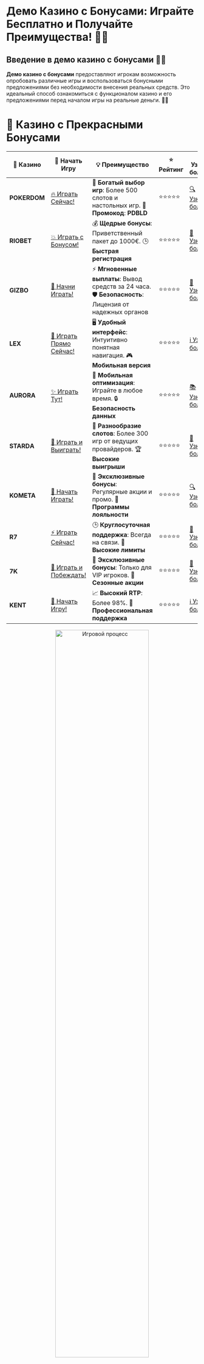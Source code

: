 # **Демо Казино с Бонусами: Играйте Бесплатно и Получайте Преимущества! 🎰💎**

## Введение в **демо казино с бонусами** 🎲✨

**Демо казино с бонусами** предоставляют игрокам возможность опробовать различные игры и воспользоваться бонусными предложениями без необходимости внесения реальных средств. Это идеальный способ ознакомиться с функционалом казино и его предложениями перед началом игры на реальные деньги. 🚀💡

# 🌟 Казино с Прекрасными Бонусами

| 🎲 **Казино** | 🔗 **Начать Игру** | 💡 **Преимущество** | ⭐ **Рейтинг** | 🔗 **Узнать больше** | 🆕 **Новая информация** |
|--------------|---------------------|---------------------|----------------|----------------------|-------------------------|
| **POKERDOM**  | [🔥 Играть Сейчас!](https://brandplay.link/4k77v2yx) | 🎉 **Богатый выбор игр**: Более 500 слотов и настольных игр. 🎁 **Промокод**: **PDBLD** | ⭐⭐⭐⭐⭐ | [🔍 Узнать больше](https://brandplay.link/4k77v2yx) | 🏆 **Победители турниров** получают эксклюзивные подарки! |
| **RIOBET**    | [💥 Играть с Бонусом!](https://brandplay.link/7xBLTPyj) | 💰 **Щедрые бонусы**: Приветственный пакет до 1000€. 🕒 **Быстрая регистрация** | ⭐⭐⭐⭐⭐ | [📖 Узнать больше](https://brandplay.link/7xBLTPyj) | 💬 **Поддержка 24/7** для комфортной игры в любое время! |
| **GIZBO**     | [🚀 Начни Играть!](https://brandplay.link/bprXw4YV) | ⚡ **Мгновенные выплаты**: Вывод средств за 24 часа. 🛡️ **Безопасность**: Лицензия от надежных органов | ⭐⭐⭐⭐⭐ | [📝 Узнать больше](https://brandplay.link/bprXw4YV) | 🔒 **SSL-шифрование** для максимальной безопасности данных игроков. |
| **LEX**       | [💎 Играть Прямо Сейчас!](https://brandplay.link/zW4hdDFV) | 🖥️ **Удобный интерфейс**: Интуитивно понятная навигация. 🎮 **Мобильная версия** | ⭐⭐⭐⭐⭐ | [ℹ️ Узнать больше](https://brandplay.link/zW4hdDFV) | 📱 **Поддержка всех мобильных устройств** для удобства игры в любом месте. |
| **AURORA**    | [✨ Играть Тут!](https://10trafic-stat2.com/click/668546556bcc6313411604bd/6766/13032/subaccount) | 📱 **Мобильная оптимизация**: Играйте в любое время. 🔒 **Безопасность данных** | ⭐⭐⭐⭐⭐ | [📚 Узнать больше](https://10trafic-stat2.com/click/668546556bcc6313411604bd/6766/13032/subaccount) | 🌍 **Международная лицензия** на деятельность в разных странах. |
| **STARDА**    | [🎉 Играть и Выиграть!](https://brandplay.link/fB7xwRFL) | 🎰 **Разнообразие слотов**: Более 300 игр от ведущих провайдеров. 🏆 **Высокие выигрыши** | ⭐⭐⭐⭐⭐ | [🔎 Узнать больше](https://brandplay.link/fB7xwRFL) | 🎉 **Ежемесячные турниры** с крупными призами! |
| **KOMETA**    | [🎁 Начать Играть!](https://brandplay.link/8ZymQJV8) | 🎁 **Эксклюзивные бонусы**: Регулярные акции и промо. 🔄 **Программы лояльности** | ⭐⭐⭐⭐⭐ | [🔍 Узнать больше](https://brandplay.link/8ZymQJV8) | 🌟 **Персонализированные предложения** для долгосрочных игроков. |
| **R7**        | [⚡ Играть Сейчас!](https://brandplay.link/bMd3Yjsw) | 🕒 **Круглосуточная поддержка**: Всегда на связи. 💸 **Высокие лимиты** | ⭐⭐⭐⭐⭐ | [📖 Узнать больше](https://brandplay.link/bMd3Yjsw) | 🎯 **Рейтинг игроков** для лучших участников. |
| **7K**        | [🎯 Играть и Побеждать!](https://brandplay.link/BvQyFShp) | 🌟 **Эксклюзивные бонусы**: Только для VIP игроков. 🎉 **Сезонные акции** | ⭐⭐⭐⭐⭐ | [📝 Узнать больше](https://brandplay.link/BvQyFShp) | 🥇 **Особые привилегии** для постоянных игроков. |
| **KENT**      | [🔑 Начать Игру!](https://brandplay.link/Fv2WP3js) | 📈 **Высокий RTP**: Более 98%. 💼 **Профессиональная поддержка** | ⭐⭐⭐⭐⭐ | [ℹ️ Узнать больше](https://brandplay.link/Fv2WP3js) | 💬 **Поддержка на нескольких языках** для удобства игроков. |

<div align="center"> <img src="https://i.pinimg.com/originals/1d/b3/25/1db325483acbe642c6d4e6fdd73a4988.gif" alt="Игровой процесс" width="70%"> </div>
---

# 🚀 Быстрые Выигрыши и Поддержка

| 🎲 **Казино** | 🔗 **Начать Игру** | 💡 **Преимущество** | ⭐ **Рейтинг** | 🔗 **Узнать больше** | 🆕 **Новая информация** |
|--------------|---------------------|---------------------|----------------|----------------------|-------------------------|
| **GAMA**      | [🎯 Играть Прямо Сейчас!](https://brandplay.link/j6NMKsDz) | 🔍 **Интуитивный интерфейс**: Легкость использования. 🏅 **Престижные турниры** | ⭐⭐⭐⭐☆ | [🔎 Узнать больше](https://brandplay.link/j6NMKsDz) | 🏆 **Турниры с большими призами** каждый месяц. |
| **ONION**     | [💥 Играть и Выигрывать!](https://brandplay.link/zBGRVpQ9) | 🤑 **Низкие ставки**: Идеально для начинающих. 🔄 **Быстрые выводы** | ⭐⭐⭐⭐☆ | [🔍 Узнать больше](https://brandplay.link/zBGRVpQ9) | 🎮 **Казино для новичков** с простыми правилами. |
| **ЧЕМПИОН**   | [🏅 Играть в Турнире!](https://temon-gter.cfd/go/lRq?p80412p304504pcc44t17455) | 🏅 **Лояльная программа**: Награды за активность. 🎁 **Ежемесячные бонусы** | ⭐⭐⭐⭐☆ | [📖 Узнать больше](https://temon-gter.cfd/go/lRq?p80412p304504pcc44t17455) | 🥇 **Турниры и лояльность** — каждый шаг вознаграждается. |
| **VAVADA**    | [🚀 Играть Без Ожидания!](https://vavadapartner.pro/?promo=ea5c9275-6854-4505-94fc-95ab18221945-linkb2) | 🚀 **Быстрая регистрация**: Начните играть мгновенно. 🔐 **Безопасные транзакции** | ⭐⭐⭐⭐☆ | [📝 Узнать больше](https://vavadapartner.pro/?promo=ea5c9275-6854-4505-94fc-95ab18221945-linkb2) | 🏆 **Программа для новых игроков** с бонусами за регистрацию. |
| **FRIENDS**   | [🎉 Играть и Развлекаться!](https://gofriends.mba/linkb2) | 🤝 **Социальные игры**: Играйте с друзьями. 🌐 **Мультиплатформенность** | ⭐⭐⭐⭐☆ | [ℹ️ Узнать больше](https://gofriends.mba/linkb2) | 🎮 **Играйте с друзьями** и зарабатывайте бонусы за совместные действия. |
| **1WIN**      | [⚡ Играть и Выигрывать!](https://brandplay.link/smXVpBbG) | 🏆 **Спортивные ставки**: Широкий выбор видов спорта. 💵 **Высокие коэффициенты** | ⭐⭐⭐⭐☆ | [📚 Узнать больше](https://brandplay.link/smXVpBbG) | ⚽ **Бонусы на спортивные ставки** для активных игроков. |
| **DRIP**      | [💥 Играть Сразу!](https://drp-ircp01.com/c07e6a3db) | 🌐 **Инновационные игры**: Новейшие игровые технологии. 🛡️ **Высокая безопасность** | ⭐⭐⭐⭐☆ | [🔎 Узнать больше](https://drp-ircp01.com/c07e6a3db) | 🔧 **Инновационные функции** для удобства игры. |
| **JOYCASINO** | [🎰 Играть И Побеждать!](https://rpc30.call2me.pro/?/ru/registration?apkpop=0&partner=p24970p3291217pc98f) | 🎁 **Приятные бонусы**: Ежедневные акции и подарки. 🕹️ **Разнообразие игр** | ⭐⭐⭐⭐☆ | [🔍 Узнать больше](https://rpc30.call2me.pro/?/ru/registration?apkpop=0&partner=p24970p3291217pc98f) | 🎉 **Щедрые фриспины** для новых игроков. |
| **PLAYFORTUNA** | [🔥 Играть С Бонусом!](https://fortunapromo.net/alt/playfortuna/registration?0dc4a9362a71feb7e3f165fb8e766f70) | 🎉 **Регулярные акции**: Бонусы, фриспины и многое другое. 🏅 **Турниры** | ⭐⭐⭐⭐☆ | [📚 Узнать больше](https://fortunapromo.net/alt/playfortuna/registration?0dc4a9362a71feb7e3f165fb8e766f70) | 🎯 **Выгодные предложения** на популярные игры. |
| **SYKAA**     | [💸 Играть Сейчас!](https://s-two-way.com/?source=linkb2&pid=30697) | 💸 **Доступные ставки**: Идеально для новичков. 🎁 **Щедрые бонусы** | ⭐⭐⭐⭐☆ | [🔍 Узнать больше](https://s-two-way.com/?source=linkb2&pid=30697) | 💥 **Акции с большими бонусами** для новичков и опытных игроков. |

<div align="center"> <img src="https://schaeffers-cdn.s3.amazonaws.com/images/default-source/schaeffers-cdn-images/default-images/sectors/bigstock-casino-gambling-concept-with-f-369012793.jpg?sfvrsn=493ad806_4" alt="Игровой процесс" width="70%"> </div>
---

# 💸 Казино с Привлекательными Программами Лояльности

| 🎲 **Казино** | 🔗 **Начать Игру** | 💡 **Преимущество** | ⭐ **Рейтинг** | 🔗 **Узнать больше** | 🆕 **Новая информация** |
|--------------|---------------------|---------------------|----------------|----------------------|-------------------------|
| **KOMETA**    | [🎯 Начни Играть!](https://brandplay.link/8ZymQJV8) | 🎁 **Эксклюзивные бонусы**: Регулярные акции и промо. 🔄 **Программы лояльности** | ⭐⭐⭐⭐⭐ | [🔍 Узнать больше](https://brandplay.link/8ZymQJV8) | 🌟 **Персонализированные предложения** для долгосрочных игроков. |
| **1Xslots**   | [🏅 Играть Прямо Сейчас!](https://brandplay.link/hSB1khtr) | 🎉 **Множество акций**: Еженедельные бонусы и турниры. 🛡️ **Безопасность** | ⭐⭐⭐⭐⭐ | [📚 Узнать больше](https://brandplay.link/hSB1khtr) | 🏅 **Награды за активность**: участники программы лояльности получают специальные привилегии. |
| **R7**        | [🚀 Играть Сейчас!](https://brandplay.link/bMd3Yjsw) | 🕒 **Круглосуточная поддержка**: Всегда на связи. 💸 **Высокие лимиты** | ⭐⭐⭐⭐⭐ | [📖 Узнать больше](https://brandplay.link/bMd3Yjsw) | 💬 **VIP-поддержка** для постоянных игроков с приоритетом. |

<div align="center"> <img src="https://i.pinimg.com/originals/1d/b3/25/1db325483acbe642c6d4e6fdd73a4988.gif" alt="Игровой процесс" width="70%"> </div>
---

---

## Что такое **демо казино с бонусами**? 🧐🔍

**Демо казино с бонусами** — это специальные онлайн-казино, предлагающие демо-версии игр вместе с бонусными предложениями. В демо-режиме игроки могут использовать виртуальные средства для игры, а бонусы могут включать бесплатные спины, бонусные деньги или другие привилегии. Такие предложения позволяют протестировать игры и бонусные условия без финансовых рисков.

### Основные виды бонусов в демо казино 📝✅

1. **Бонусные средства**: Дополнительные виртуальные деньги для игры в демо-режиме.
2. **Бесплатные спины**: Возможность бесплатных вращений барабанов выбранных слотов.
3. **Фриспины и бонусные средства**: Комбинированные предложения, включающие как бесплатные вращения, так и дополнительные бонусные средства.
4. **Кэшбэк**: Возврат части проигранных средств за определенный период в демо-режиме.
5. **Эксклюзивные бонусы**: Специальные предложения для VIP-игроков или участников акций.

---

## Преимущества **демо казино с бонусами** 🏆🎰

### 1. **Безрисковая игра** 🆓✔️

Игроки могут наслаждаться играми и бонусными предложениями без риска потерять реальные деньги, что позволяет свободно исследовать функционал казино.

### 2. **Ознакомление с платформой** 🎮📚

Демо-режим позволяет игрокам ознакомиться с интерфейсом казино, ассортиментом игр и качеством обслуживания клиентов без финансовых вложений.

### 3. **Возможность выиграть реальные бонусы** 💸🎯

Хотя игра в демо-режиме не приносит реальные деньги, бонусные предложения могут быть использованы при переходе на реальные ставки, увеличивая банкролл.

### 4. **Отличный старт для новичков** 🌟🚀

Новички могут начать свой игровой путь без финансовых вложений, что помогает лучше понять механику азартных игр и разработать собственные стратегии.

---

## Как выбрать надежное **демо казино с бонусами**? 🧐✅

### 1. **Проверка лицензии и регулирования** 🏢🔍

Убедитесь, что казино имеет действующую лицензию от авторитетного регулятора, такого как Malta Gaming Authority (MGA), UK Gambling Commission или Curacao eGaming. Это гарантирует безопасность и честность игры.

### 2. **Репутация и отзывы** 📝⭐

Читайте отзывы других игроков и рейтинги казино. Надежные казино обычно имеют положительные отзывы и высокие оценки от пользователей.

### 3. **Ассортимент игр** 🎮🎰

Выбирайте казино с широким выбором игр от проверенных провайдеров. Это обеспечит разнообразие и высокое качество игрового процесса.

### 4. **Условия бонусов** 📜🔍

Внимательно изучите условия использования бонусов в демо-режиме. Обратите внимание на требования по отыгрышу, максимальные суммы выигрыша и доступные игры для бонусов.

### 5. **Поддержка клиентов** 📞💬

Надежное казино должно предлагать качественную поддержку клиентов через различные каналы связи, такие как чат, электронная почта или телефон, доступную 24/7.

---

## Лучшие онлайн-казино с **демо казино с бонусами** 🏅🎲

### 1. **Pokerdom** 🏆🎰

#### Основные характеристики:
- **Лицензия:** Curacao eGaming
- **Ассортимент игр:** Слоты, покер, рулетка, живое казино
- **Бонусы:** Приветственный бонус до $500 + 100 бесплатных спинов
- **Методы оплаты:** Банковские карты, электронные кошельки, криптовалюты
- **Поддержка клиентов:** 24/7 через чат и электронную почту

#### Преимущества:
- **Интеграция с покерной платформой:** Идеально подходит для любителей покера.
- **Широкий выбор игр:** Включая **демо казино с бонусами** на популярных слотах.
- **Высокие лимиты на ставки и быстрые выплаты:** Подходит для игроков с крупными бюджетами.
- **Быстрые выплаты:** Эффективная система вывода средств.

---

### 2. **Riobet** 🎮💎

#### Основные характеристики:
- **Лицензия:** Malta Gaming Authority (MGA)
- **Ассортимент игр:** Слоты, настольные игры, спортивные ставки, живое казино
- **Бонусы:** Приветственный пакет до €1000 + 200 бесплатных спинов
- **Методы оплаты:** Visa, MasterCard, PayPal, Skrill
- **Поддержка клиентов:** Чат и телефон

#### Преимущества:
- **Интеграция спортивных ставок и казино:** Идеально для тех, кто любит ставить на спорт.
- **Высокое качество обслуживания клиентов:** Профессиональная и быстрая поддержка.
- **Регулярные акции и турниры:** Повышают шансы на выигрыш и делают игру более интересной.
- **Надежность и безопасность:** Лицензия MGA гарантирует честность игр.

---

### 3. **Gizbo** 💰🎉

#### Основные характеристики:
- **Лицензия:** UK Gambling Commission
- **Ассортимент игр:** Слоты, рулетка, блэкджек, живое казино
- **Бонусы:** Приветственный бонус до £500 + 50 бесплатных спинов
- **Методы оплаты:** Банковские карты, электронные кошельки, криптовалюты
- **Поддержка клиентов:** 24/7 через чат и электронную почту

#### Преимущества:
- **Многообразие игр от топовых провайдеров:** Отличный выбор для всех типов игроков.
- **Быстрые выплаты и разнообразные методы депозита:** Удобство и скорость транзакций.
- **Надежная система безопасности:** Современные технологии шифрования данных.
- **Программа лояльности:** Вознаграждения для постоянных игроков.

---

### 4. **LEX** 🦁✨

#### Основные характеристики:
- **Лицензия:** Curacao eGaming
- **Ассортимент игр:** Слоты, покер, рулетка, живое казино
- **Бонусы:** Приветственный бонус до $300 + 150 бесплатных спинов
- **Методы оплаты:** Visa, MasterCard, Neteller, Skrill
- **Поддержка клиентов:** 24/7 через чат и электронную почту

#### Преимущества:
- **Оптимизировано для мобильных устройств:** Отличная работа на смартфонах и планшетах.
- **Большой выбор игр от ведущих провайдеров:** Включая популярные слоты с фриспинами.
- **Отличное качество графики и интерфейса:** Удобный и привлекательный дизайн.
- **Высокие лимиты на ставки:** Подходит для хайроллеров.

---

### 5. **Aurora** 🏅🎲

#### Основные характеристики:
- **Лицензия:** Malta Gaming Authority (MGA)
- **Ассортимент игр:** Слоты, настольные игры, видеопокер, живое казино
- **Бонусы:** Приветственный бонус до €400 + 100 бесплатных спинов
- **Методы оплаты:** Банковские карты, электронные кошельки, банковские переводы
- **Поддержка клиентов:** Чат и электронная почта

#### Преимущества:
- **Один из старейших и самых надёжных операторов:** Высокий уровень доверия среди игроков.
- **Инновационные игры и эксклюзивные предложения:** Постоянное обновление ассортимента.
- **Высокие лимиты на ставки и быстрые выплаты:** Подходит для игроков, желающих делать крупные ставки.
- **Быстрые выплаты:** Эффективная система обработки запросов на вывод.

---

### 6. **Starda** 🎰🦊

#### Основные характеристики:
- **Лицензия:** Curacao eGaming
- **Ассортимент игр:** Слоты, рулетка, блэкджек, живое казино
- **Бонусы:** Приветственный бонус до $250 + 75 бесплатных спинов
- **Методы оплаты:** Visa, MasterCard, Skrill, Neteller
- **Поддержка клиентов:** 24/7 через чат и электронную почту

#### Преимущества:
- **Интерактивная игровая платформа с миссиями и наградами:** Увлекательный игровой процесс.
- **Широкий выбор игр от топовых провайдеров:** Высококачественные слоты и настольные игры.
- **Отличное обслуживание клиентов и быстрая поддержка:** Профессиональная и оперативная помощь.
- **Надежность и безопасность:** Современные технологии защиты данных.

---

### 7. **Kometa** 🎮💎

#### Основные характеристики:
- **Лицензия:** Malta Gaming Authority (MGA)
- **Ассортимент игр:** Слоты, покер, рулетка, живое казино
- **Бонусы:** Приветственный бонус до $600 + 200 бесплатных спинов
- **Методы оплаты:** Банковские карты, электронные кошельки, криптовалюты
- **Поддержка клиентов:** 24/7 через чат и электронную почту

#### Преимущества:
- **Большой выбор лучших слотов и настольных игр:** Подходит для игроков с разными предпочтениями.
- **Поддержка криптовалют для быстрого вывода средств:** Удобство и скорость транзакций.
- **Регулярные акции и бонусы для постоянных игроков:** Повышают шансы на выигрыш.
- **Высокие стандарты безопасности:** Защита личных и финансовых данных.

---

### 8. **R7** 🐼👑

#### Основные характеристики:
- **Лицензия:** Malta Gaming Authority (MGA)
- **Ассортимент игр:** Слоты, настольные игры, видеопокер, живое казино
- **Бонусы:** Приветственный бонус до €500 + 150 бесплатных спинов
- **Методы оплаты:** Visa, MasterCard, Skrill, Neteller
- **Поддержка клиентов:** 24/7 через чат и электронную почту

#### Преимущества:
- **Удобный интерфейс и приятный дизайн:** Легкость навигации и эстетика.
- **Высокие стандарты безопасности и честности:** Надежные технологии шифрования.
- **Программа лояльности и VIP-услуги:** Вознаграждения для постоянных игроков.
- **Большой выбор лучших слотов от проверенных провайдеров:** Высокое качество игрового процесса.

---

### 9. **7K** 🎲💼

#### Основные характеристики:
- **Лицензия:** UK Gambling Commission
- **Ассортимент игр:** Слоты, рулетка, блэкджек, живое казино
- **Бонусы:** Приветственный бонус до £700 + 300 бесплатных спинов
- **Методы оплаты:** Банковские карты, электронные кошельки, банковские переводы
- **Поддержка клиентов:** Чат и телефон

#### Преимущества:
- **Интеграция спортивных ставок и казино:** Идеально для любителей спорта и азартных игр.
- **Широкий выбор демо-слотов и провайдеров:** Большой ассортимент и высокое качество игр.
- **Надёжное и быстрое обслуживание:** Эффективная поддержка клиентов.
- **Высокие лимиты на ставки:** Подходит для хайроллеров.

---

### 10. **Kent** 🎰🔄

#### Основные характеристики:
- **Лицензия:** Malta Gaming Authority (MGA)
- **Ассортимент игр:** Слоты, настольные игры, видеопокер, живое казино
- **Бонусы:** Приветственный бонус до €600 + 250 бесплатных спинов
- **Методы оплаты:** Visa, MasterCard, Skrill, Neteller, криптовалюты
- **Поддержка клиентов:** 24/7 через чат и электронную почту

#### Преимущества:
- **Современный дизайн и удобный интерфейс:** Привлекательная и интуитивно понятная платформа.
- **Большой выбор лучших слотов от проверенных провайдеров:** Высокое качество игрового процесса.
- **Высокие лимиты на депозиты и быстрые выплаты:** Удобство и эффективность транзакций.
- **Регулярные акции и бонусы:** Повышают шансы на выигрыш и делают игру более интересной.

---

## Как воспользоваться **демо казино с бонусами**? 🧠💡

### 1. **Регистрация в онлайн-казино** 🏢✅

Для получения бонуса необходимо зарегистрироваться в одном из лучших онлайн-казино, таких как Pokerdom, Riobet или Gizbo. При регистрации обычно требуется предоставить основные данные, такие как имя, адрес электронной почты и номер телефона.

### 2. **Получение бонуса без депозита** 🎁🆓

После регистрации перейдите в раздел "Бонусы" или "Акции" и выберите предложение **демо казино с бонусами**. Бонус может быть автоматически зачислен на ваш счет или потребовать ввода специального промокода.

### 3. **Выбор игры и использование бонуса** 🎰🔄

Выберите интересующую вас игру из ассортимента казино и начните играть с использованием полученных бонусных средств или бесплатных спинов. Это позволит вам протестировать игру и попробовать выиграть реальные бонусы без дополнительных затрат.

### 4. **Выполнение условий отыгрыша** 📜🔍

Чтобы использовать выигранные бонусные средства, необходимо выполнить условия отыгрыша, которые обычно включают оборот бонусной суммы определенное количество раз. Внимательно изучите условия бонуса, чтобы избежать недоразумений.

---

## Стратегии для успешной игры в **демо казино с бонусами** 🧠💡

### 1. **Управление банкроллом** 💳📊

Определите свой бюджет перед началом игры и придерживайтесь его. Разделите свой банкролл на небольшие суммы для каждой игровой сессии, чтобы продлить удовольствие и снизить риски.

### 2. **Выбор правильных игр** 🎯💰

Используйте бонусные средства на слотах с высоким RTP (процент возврата игроку) и популярными бонусными функциями. Это увеличит ваши шансы на выигрыш.

### 3. **Использование бонусов и акций** 🎁✨

Многие казино предлагают дополнительные бонусы и акции для постоянных игроков. Используйте эти предложения, чтобы увеличить свой банкролл и получить дополнительные шансы на выигрыш.

### 4. **Изучение таблицы выплат** 📚🔍

Ознакомьтесь с таблицей выплат выбранной игры, чтобы понять, какие комбинации символов приносят наибольшие выигрыши и какие бонусные функции доступны в игре.

### 5. **Игра с умом** 🧠🔍

Не пытайтесь отыграться после проигрыша и избегайте азартных игр под влиянием эмоций. Играйте осознанно и придерживайтесь своих стратегий.

---

## Безопасность и ответственность при использовании **демо казино с бонусами** 🔒🛡️

### 1. **Выбор надежного казино** 🏢✅

Убедитесь, что выбранное казино имеет действующую лицензию от авторитетного регулятора и положительные отзывы от игроков. Это гарантирует безопасность ваших данных и честность игр.

### 2. **Играйте ответственно** 🧘‍♂️🕰️

Хотя бонусы демо казино не требуют вложений, важно контролировать время и усилия, потраченные на игру. Установите для себя лимиты и придерживайтесь их, чтобы избежать игровой зависимости.

### 3. **Использование инструментов самоконтроля** 📅⏰

Многие онлайн-казино предлагают инструменты для установки лимитов по депозитам, ставкам и времени игры. Используйте эти инструменты, чтобы поддерживать контроль над своей игрой и предотвращать возможные проблемы.

---

## Заключение: Играйте в **демо казино с бонусами** и получайте преимущества сегодня! 🏁🎉

**Демо казино с бонусами** предоставляют отличный способ начать игровой путь без финансовых вложений. Они позволяют познакомиться с платформой, протестировать игры и воспользоваться бонусными предложениями без риска. Следуйте нашим советам по выбору надежного казино, используйте бонусы ответственно и наслаждайтесь игровым процессом. Удачи и больших выигрышей! 🍀💰🎰

---

## Часто задаваемые вопросы (FAQ) ❓📚

### 1. Что такое **демо казино с бонусами**? 🎰🌐

**Демо казино с бонусами** — это онлайн-казино, предлагающие бесплатные версии своих игр вместе с бонусными предложениями. Игроки могут использовать виртуальные средства для игры и получать бонусы без необходимости внесения реальных денег.

### 2. Как получить **демо бонус казино**? 🆓🎁

Для получения бонуса необходимо зарегистрироваться в одном из онлайн-казино, предлагающих такие бонусы. После регистрации бонус может быть автоматически зачислен на ваш счет или потребовать ввода специального промокода.

### 3. Можно ли использовать **демо бонус казино** для игры на реальные деньги? 💸❓

Нет, демо бонусы предназначены только для игры в демо-режиме с виртуальными средствами. Однако, ознакомление с бонусами может помочь при переходе на реальные ставки, когда вы внесете депозит.

### 4. Какие преимущества у **демо казино с бонусами**? 💡✨

Основные преимущества включают возможность игры без финансовых рисков, ознакомление с новыми играми и провайдерами, развитие игровых навыков и использование бонусных предложений для увеличения банкролла при переходе на реальные ставки.

### 5. Есть ли риски при использовании **демо казино с бонусами**? ⚠️🔍

Основные риски связаны с возможностью переоценки своих игровых навыков и создания ложного ощущения контроля. Важно играть ответственно и использовать демо-режим как инструмент для обучения и тестирования игр.

---

**Наслаждайтесь игрой и удачи вам в мире демо казино с бонусами! 🎰💎✨**
